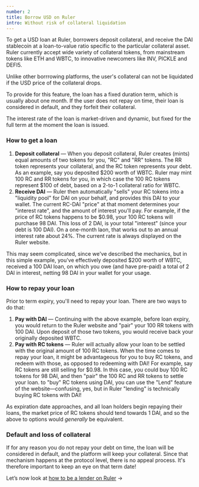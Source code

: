 ```yaml
---
number: 2
title: Borrow USD on Ruler
intro: Without risk of collateral liquidation
---
```


To get a USD loan at Ruler, borrowers deposit collateral, and receive the DAI stablecoin at a loan-to-value ratio specific to the particular collateral asset. Ruler currently accept wide variety of collateral tokens, from mainstream tokens like ETH and WBTC, to innovative newcomers like INV, PICKLE and DEFI5.

Unlike other borrrowing platforms, the user's collateral can not be liquidated if the USD price of the collateral drops.

To provide for this feature, the loan has a fixed duration term, which is usually about one month. If the user does not repay on time, their loan is considered in default, and they forfeit their collateral.

The interest rate of the loan is market-driven and dynamic, but fixed for the full term at the moment the loan is issued.

### How to get a loan

1. **Deposit collateral** — When you deposit collateral, Ruler creates (mints) equal amounts of two tokens for you, "RC" and "RR" tokens. The RR token represents your collateral, and the RC token represents your debt. As an example, say you deposited $200 worth of WBTC. Ruler may mint 100 RC and RR tokens for you, in which case the 100 RC tokens represent $100 of debt, based on a 2-to-1 collateral ratio for WBTC.
2. **Receive DAI** — Ruler then automatically "sells" your RC tokens into a "liquidity pool" for DAI on your behalf, and provides this DAI to your wallet. The current RC-DAI "price" at that moment determines your "interest rate", and the amount of interest you'll pay. For example, if the price of RC tokens happens to be $0.98, your 100 RC tokens will purchase 98 DAI. This loss of 2 DAI, is your total "interest" (since your debt is 100 DAI). On a one-month laon, that works out to an annual interest rate about 24%. The current rate is always displayed on the Ruler website.

This may seem complicated, since we've described the mechanics, but in this simple example, you've effectively deposited $200 worth of WBTC, received a 100 DAI loan, on which you owe (and have pre-paid) a total of 2 DAI in interest, netting 98 DAI in your wallet for your usage.

### How to repay your loan

Prior to term expiry, you'll need to repay your loan. There are two ways to do that:

1. **Pay with DAI** — Continuing with the above example, before loan expiry, you would return to the Ruler website and "pair" your 100 RR tokens with 100 DAI. Upon deposit of those two tokens, you would receive back your originally deposited WBTC.
2. **Pay with RC tokens** — Ruler will actually allow your loan to be settled with the original amount of 100 RC tokens. When the time comes to repay your loan, it might be advantageous for you to buy RC tokens, and redeem with those, as opposed to redeeming with DAI! For example, say RC tokens are still selling for $0.98. In this case, you could buy 100 RC tokens for 98 DAI, and then "pair" the 100 RC and RR tokens to settle your loan. to "buy" RC tokens using DAI, you can use the "Lend" feature of the website—confusing, yes, but in Ruler "lending" is technically buying RC tokens with DAI!

As expiration date approaches, and all loan holders begin repaying their loans, the market price of RC tokens should tend towards 1 DAI, and so the above to options would _generally_ be equivalent.

### Default and loss of collateral

If for any reason you do not repay your debt on time, the loan will be considered in default, and the platform will keep your collateral. Since that mechanism happens at the protocol level, there is no appeal process. It's therefore important to keep an eye on that term date!

Let’s now look at [how to be a lender on Ruler](/lending/) →
